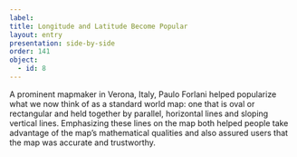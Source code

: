 ```yaml
---
label: 
title: Longitude and Latitude Become Popular 
layout: entry
presentation: side-by-side
order: 141
object:
  - id: 8
---
```

A prominent mapmaker in Verona, Italy, Paulo Forlani helped popularize what we now think of as a standard world map: one that is oval or rectangular and held together by parallel, horizontal lines and sloping vertical lines. Emphasizing these lines on the map both helped people take advantage of the map’s mathematical qualities and also assured users that the map was accurate and trustworthy. 